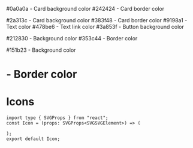 #0a0a0a - Card background color
#242424 - Card border color

#2a313c - Card background color
#383f48 - Card border color
#9198a1 - Text color
#478be6 - Text link color
#3a853f - Button background color

#212830 - Background color
#353c44 - Border color

#151b23 - Background color
# - Border color


# Icons

```tsx
import type { SVGProps } from "react";
const Icon = (props: SVGProps<SVGSVGElement>) => (

);
export default Icon;
```
